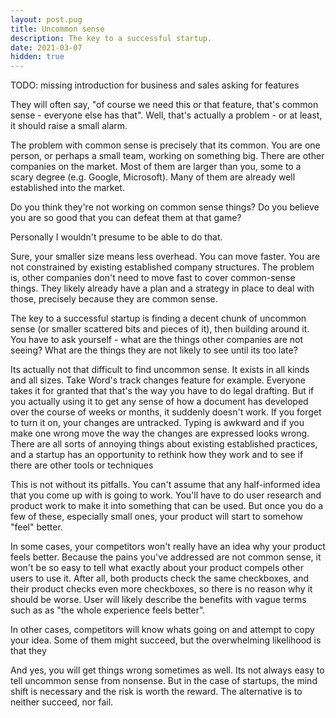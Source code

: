 ```yaml
---
layout: post.pug
title: Uncommon sense
description: The key to a successful startup.
date: 2021-03-07
hidden: true
---
```


TODO: missing introduction for business and sales asking for features

They will often say, "of course we need this or that feature, that's common sense - everyone else has that". Well, that's actually a problem - or at least, it should raise a small alarm.

The problem with common sense is precisely that its common. You are one person, or perhaps a small team, working on something big. There are other companies on the market. Most of them are larger than you, some to a scary degree (e.g. Google, Microsoft). Many of them are already well established into the market.

Do you think they're not working on common sense things? Do you believe you are so good that you can defeat them at that game?

Personally I wouldn't presume to be able to do that.

Sure, your smaller size means less overhead. You can move faster. You are not constrained by existing established company structures. The problem is, other companies don't need to move fast to cover common-sense things. They likely already have a plan and a strategy in place to deal with those, precisely because they are common sense.

The key to a successful startup is finding a decent chunk of uncommon sense (or smaller scattered bits and pieces of it), then building around it. You have to ask yourself - what are the things other companies are not seeing? What are the things they are not likely to see until its too late?

Its actually not that difficult to find uncommon sense. It exists in all kinds and all sizes. Take Word's track changes feature for example. Everyone takes it for granted that that's the way you have to do legal drafting. But if you actually using it to get any sense of how a document has developed over the course of weeks or months, it suddenly doesn't work. If you forget to turn it on, your changes are untracked. Typing is awkward and if you make one wrong move the way the changes are expressed looks wrong. There are all sorts of annoying things about existing established practices, and a startup has an opportunity to rethink how they work and to see if there are other tools or techniques

This is not without its pitfalls. You can't assume that any half-informed idea that you come up with is going to work. You'll have to do user research and product work to make it into something that can be used. But once you do a few of these, especially small ones, your product will start to somehow "feel" better.

In some cases, your competitors won't really have an idea why your product feels better. Because the pains you've addressed are not common sense, it won't be so easy to tell what exactly about your product compels other users to use it. After all, both products check the same checkboxes, and their product checks even more checkboxes, so there is no reason why it should be worse. User will likely describe the benefits with vague terms such as as "the whole experience feels better".

In other cases, competitors will know whats going on and attempt to copy your idea. Some of them might succeed, but the overwhelming likelihood is that they

And yes, you will get things wrong sometimes as well. Its not always easy to tell uncommon sense from nonsense. But in the case of startups, the mind shift is necessary and the risk is worth the reward. The alternative is to neither succeed, nor fail.

